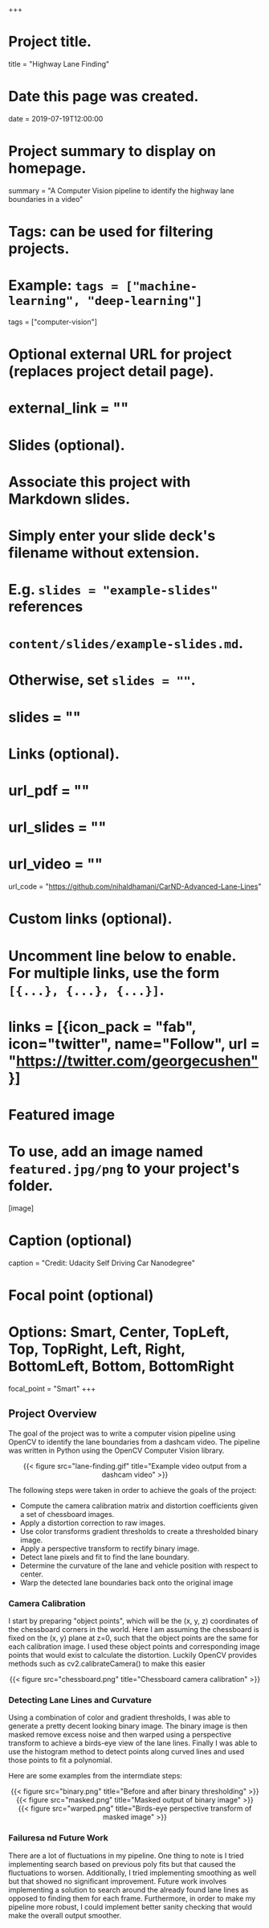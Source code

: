 +++
# Project title.
title = "Highway Lane Finding"

# Date this page was created.
date = 2019-07-19T12:00:00

# Project summary to display on homepage.
summary = "A Computer Vision pipeline to identify the highway lane boundaries in a video"

# Tags: can be used for filtering projects.
# Example: `tags = ["machine-learning", "deep-learning"]`
tags = ["computer-vision"]

# Optional external URL for project (replaces project detail page).
# external_link = ""

# Slides (optional).
#   Associate this project with Markdown slides.
#   Simply enter your slide deck's filename without extension.
#   E.g. `slides = "example-slides"` references 
#   `content/slides/example-slides.md`.
#   Otherwise, set `slides = ""`.
# slides = ""

# Links (optional).
# url_pdf = ""
# url_slides = ""
# url_video = ""
url_code = "https://github.com/nihaldhamani/CarND-Advanced-Lane-Lines"

# Custom links (optional).
#   Uncomment line below to enable. For multiple links, use the form `[{...}, {...}, {...}]`.
# links = [{icon_pack = "fab", icon="twitter", name="Follow", url = "https://twitter.com/georgecushen"}]

# Featured image
# To use, add an image named `featured.jpg/png` to your project's folder. 
[image]
  # Caption (optional)
  caption = "Credit: Udacity Self Driving Car Nanodegree"
  
  # Focal point (optional)
  # Options: Smart, Center, TopLeft, Top, TopRight, Left, Right, BottomLeft, Bottom, BottomRight
  focal_point = "Smart"
+++


## Project Overview
The goal of the project was to write a computer vision pipeline using OpenCV to identify the lane boundaries from a dashcam video. The pipeline was written in Python using the OpenCV Computer Vision library.

<center>{{< figure src="lane-finding.gif" title="Example video output from a dashcam video" >}}</center>

The following steps were taken in order to achieve the goals of the project:



* Compute the camera calibration matrix and distortion coefficients given a set of chessboard images.
* Apply a distortion correction to raw images.
* Use color transforms gradient thresholds to create a thresholded binary image.
* Apply a perspective transform to rectify binary image.
* Detect lane pixels and fit to find the lane boundary.
* Determine the curvature of the lane and vehicle position with respect to center.
* Warp the detected lane boundaries back onto the original image

### Camera Calibration
I start by preparing "object points", which will be the (x, y, z) coordinates of the chessboard corners in the world. Here I am assuming the chessboard is fixed on the (x, y) plane at z=0, such that the object points are the same for each calibration image. I used these object points and corresponding image points that would exist to calculate the distortion. Luckily OpenCV provides methods such as cv2.calibrateCamera() to make this easier

<center>{{< figure src="chessboard.png" title="Chessboard camera calibration" >}}</center>

### Detecting Lane Lines and Curvature
Using a combination of color and gradient thresholds, I was able to generate a pretty decent looking binary image. The binary image is then masked remove excess noise and then warped using a perspective transform to achieve a birds-eye view of the lane lines. Finally I was able to use the histogram method to detect points along curved lines and used those points to fit a polynomial.

Here are some examples from the intermdiate steps: 

<center>{{< figure src="binary.png" title="Before and after binary thresholding" >}}</center>
<center>{{< figure src="masked.png" title="Masked output of binary image" >}}</center>
<center>{{< figure src="warped.png" title="Birds-eye perspective transform of masked image" >}}</center>


### Failuresa nd Future Work
There are a lot of fluctuations in my pipeline. One thing to note is I tried implementing search based on previous poly fits but that caused the fluctuations to worsen. Additionally, I tried implementing smoothing as well but that showed no significant improvement. Future work involves implementing a solution to search around the already found lane lines as opposed to finding them for each frame. Furthermore, in order to make my pipeline more robust, I could implement better sanity checking that would make the overall output smoother.







